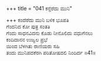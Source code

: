 +++
title = "041 ಕನ್ದೆರೆದು ಮುನಿ"

+++
ಕಂದೆರೆದು ಮುನಿ ಬಳಿಕ ಭೂಪತಿ   
ಗೆಂದನಿದ ಕೋ ಪುತ್ರ ಸಂತತಿ   
ಗೆಂದು ಸಾಧನವಿದನು ಕೊಡು ನೀನೊಲಿದು ವಧುಗೆನಲು   
ಕಂದಿದಾನನ ಉಜ್ವಲ ಪ್ರಭೆ  
ಯಿಂದ ಬೆಳಗಿತು ರಾಣಿಯರು ಸಹಿ  
ತಂದು ಮುನಿಪದಕೆರಗಿ ಪರಿತೋಷದಲಿ ನಿಂದಿರ್ದ     ॥41॥